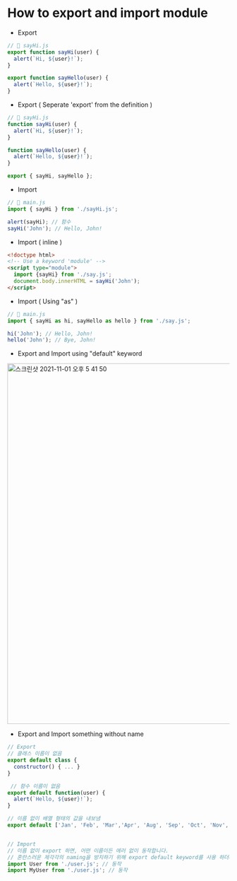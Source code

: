 
# How to export and import module

- Export
```js
// 📁 sayHi.js
export function sayHi(user) {
  alert(`Hi, ${user}!`);
}

export function sayHello(user) {
  alert(`Hello, ${user}!`);
}
```

- Export ( Seperate 'export' from the definition )
```js
// 📁 sayHi.js
function sayHi(user) {
  alert(`Hi, ${user}!`);
}

function sayHello(user) {
  alert(`Hello, ${user}!`);
}

export { sayHi, sayHello };
```

- Import
```js
// 📁 main.js
import { sayHi } from './sayHi.js';

alert(sayHi); // 함수
sayHi('John'); // Hello, John!
```

- Import ( inline )
```html
<!doctype html>
<!-- Use a keyword 'module' -->
<script type="module">
  import {sayHi} from './say.js';
  document.body.innerHTML = sayHi('John');
</script>
```

- Import ( Using "as" )
```js
// 📁 main.js
import { sayHi as hi, sayHello as hello } from './say.js';

hi('John'); // Hello, John!
hello('John'); // Bye, John!
```

- Export and Import using "default" keyword
<img width="816" alt="스크린샷 2021-11-01 오후 5 41 50" src="https://user-images.githubusercontent.com/39653584/139646940-b1d621fc-2035-4262-b7a5-e2917fe21c1a.png">


- Export and Import something without name
  
```js
// Export
// 클래스 이름이 없음
export default class {
  constructor() { ... }
}

 // 함수 이름이 없음
export default function(user) {
  alert(`Hello, ${user}!`);
}

// 이름 없이 배열 형태의 값을 내보냄
export default ['Jan', 'Feb', 'Mar','Apr', 'Aug', 'Sep', 'Oct', 'Nov', 'Dec']


// Import
// 이름 없이 export 하면, 어떤 이름이든 에러 없이 동작합니다.
// 혼란스러운 제각각의 naming을 방지하기 위해 export default keyword를 사용 하더라도 naming 하는 경우가 있음
import User from './user.js'; // 동작
import MyUser from './user.js'; // 동작
```
